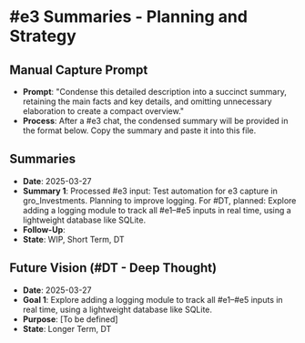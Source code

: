 # #e3 Summaries - Planning and Strategy

## Manual Capture Prompt
- **Prompt**: "Condense this detailed description into a succinct summary, retaining the main facts and key details, and omitting unnecessary elaboration to create a compact overview."
- **Process**: After a #e3 chat, the condensed summary will be provided in the format below. Copy the summary and paste it into this file.

## Summaries
- **Date**: 2025-03-27
- **Summary 1**: Processed #e3 input: Test automation for e3 capture in gro_Investments. Planning to improve logging. For #DT, planned: Explore adding a logging module to track all #e1–#e5 inputs in real time, using a lightweight database like SQLite.
- **Follow-Up**:
- **State**: WIP, Short Term, DT

## Future Vision (#DT - Deep Thought)
- **Date**: 2025-03-27
- **Goal 1**: Explore adding a logging module to track all #e1–#e5 inputs in real time, using a lightweight database like SQLite.
- **Purpose**: [To be defined]
- **State**: Longer Term, DT

